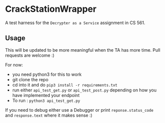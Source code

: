 # CrackStationWrapper

A test harness for the `Decrypter as a Service` assignment in CS 561.

## Usage

This will be updated to be more meaningful when the TA has more time. Pull requests are welcome :) 

For now: 

- you need python3 for this to work 
- git clone the repo
- cd into it and do `pip3 install -r requirements.txt`
- run either `api_test_get.py` or `api_test_post.py` depending on how you have implemented your endpoint
- To run : `python3 api_test_get.py`

If you need to debug either use a Debugger or print `reponse.status_code` and `response.text` where it makes sense :) 
